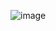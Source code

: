 ![image](https://user-images.githubusercontent.com/97434907/152197848-f6af9cb2-365f-442b-9b41-e6bc9caeb744.png)
